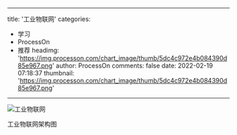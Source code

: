 
---
title: '工业物联网'
categories: 
 - 学习
 - ProcessOn
 - 推荐
headimg: 'https://img.processon.com/chart_image/thumb/5dc4c972e4b084390d85e967.png'
author: ProcessOn
comments: false
date: 2022-02-19 07:18:37
thumbnail: 'https://img.processon.com/chart_image/thumb/5dc4c972e4b084390d85e967.png'
---

<div>   
<img class="thumb" alt="工业物联网" src="https://img.processon.com/chart_image/thumb/5dc4c972e4b084390d85e967.png" referrerpolicy="no-referrer">
<p>工业物联网架构图</p>  
</div>
            